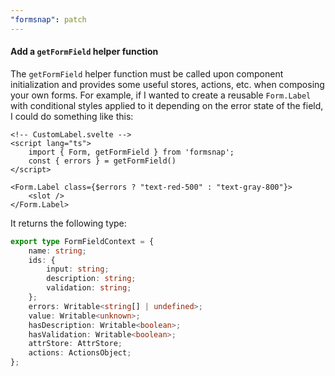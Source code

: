 ```yaml
---
"formsnap": patch
---
```


#### Add a `getFormField` helper function

The `getFormField` helper function must be called upon component initialization and provides some useful stores, actions, etc. when composing your own forms.
For example, if I wanted to create a reusable `Form.Label` with conditional styles applied to it depending on the error state of the field, I could do something like this:

```svelte
<!-- CustomLabel.svelte -->
<script lang="ts">
	import { Form, getFormField } from 'formsnap';	
	const { errors } = getFormField()
</script>

<Form.Label class={$errors ? "text-red-500" : "text-gray-800"}>
	<slot />
</Form.Label>
```


It returns the following type:
```ts
export type FormFieldContext = {
	name: string;
	ids: {
		input: string;
		description: string;
		validation: string;
	};
	errors: Writable<string[] | undefined>;
	value: Writable<unknown>;
	hasDescription: Writable<boolean>;
	hasValidation: Writable<boolean>;
	attrStore: AttrStore;
	actions: ActionsObject;
};
```
